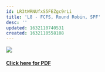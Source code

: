 ```yaml
---
id: LR3tWRNUfxS5FEZgc9rLi
title: 'L8 - FCFS, Round Robin, SPF'
desc: ''
updated: 1632110740531
created: 1632110558108
---
```


![](/assets/images/L8image.png)
#### [Click here for PDF](/assets/L8_OS.pdf)
